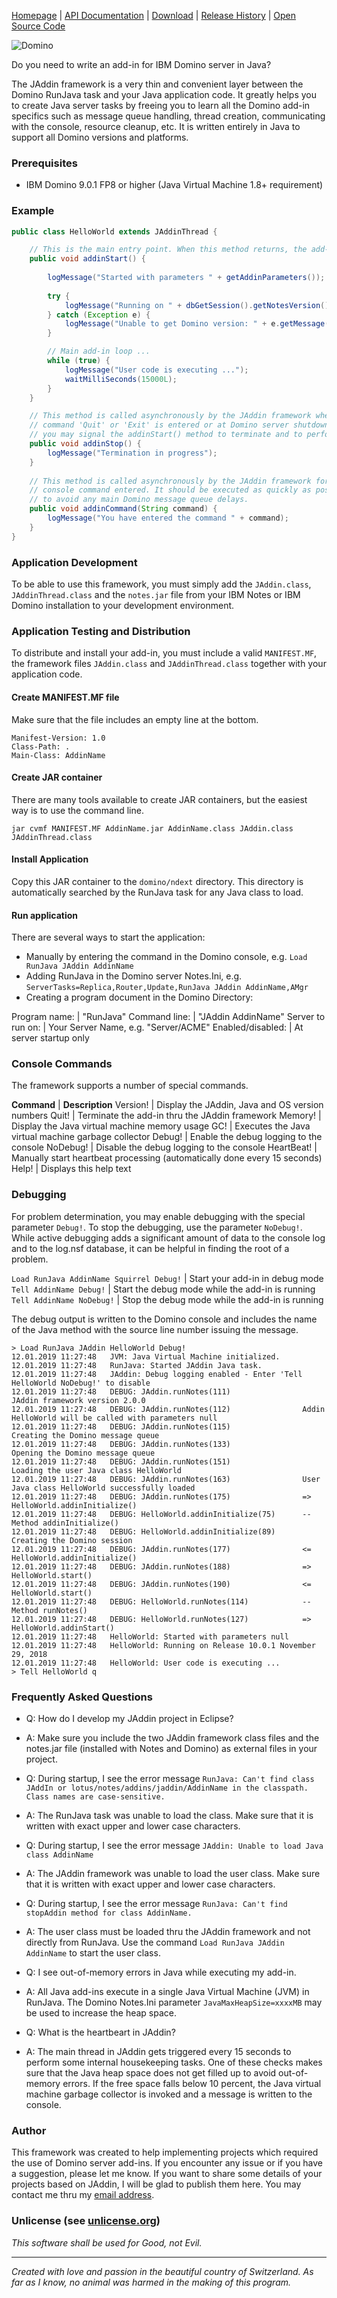 [Homepage](README.md) | [API Documentation](api/index.html) | [Download](DOWNLOAD.md) | [Release History](HISTORY.md) | [Open Source Code](https://github.com/AndyBrunner/Domino-JAddin)

![Domino](Domino-Icon.png)

Do you need to write an add-in for IBM Domino server in Java?

The JAddin framework is a very thin and convenient layer between the Domino RunJava task and your Java application code. It greatly helps you to create Java server tasks by freeing you to learn all the Domino add-in specifics such as message queue handling, thread creation, communicating with the console, resource cleanup, etc. It is written entirely in Java to support all Domino versions and platforms.

### Prerequisites

- IBM Domino 9.0.1 FP8 or higher (Java Virtual Machine 1.8+ requirement)

### Example

```java
public class HelloWorld extends JAddinThread {

	// This is the main entry point. When this method returns, the add-in terminates.
	public void addinStart() {
		
		logMessage("Started with parameters " + getAddinParameters());
		
		try {
			logMessage("Running on " + dbGetSession().getNotesVersion());
		} catch (Exception e) {
			logMessage("Unable to get Domino version: " + e.getMessage());
		}

		// Main add-in loop ...
		while (true) {
			logMessage("User code is executing ...");
			waitMilliSeconds(15000L);
		}
	}

	// This method is called asynchronously by the JAddin framework when the
	// command 'Quit' or 'Exit' is entered or at Domino server shutdown. Here
	// you may signal the addinStart() method to terminate and to perform any cleanup.
	public void addinStop() {
		logMessage("Termination in progress");
	}
	
	// This method is called asynchronously by the JAddin framework for any
	// console command entered. It should be executed as quickly as possible
	// to avoid any main Domino message queue delays.
	public void addinCommand(String command) {
		logMessage("You have entered the command " + command);
	}
}
```

### Application Development 

To be able to use this framework, you must simply add the `JAddin.class`, `JAddinThread.class` and the `notes.jar` file from your IBM Notes or IBM Domino installation to your development environment.

### Application Testing and Distribution

To distribute and install your add-in, you must include a valid `MANIFEST.MF`, the framework files `JAddin.class` and `JAddinThread.class` together with your application code.

#### Create MANIFEST.MF file

Make sure that the file includes an empty line at the bottom.

```text
Manifest-Version: 1.0
Class-Path: .
Main-Class: AddinName
```

#### Create JAR container

There are many tools available to create JAR containers, but the easiest way is to use the command line.

`jar cvmf MANIFEST.MF AddinName.jar AddinName.class JAddin.class JAddinThread.class`

#### Install Application

Copy this JAR container to the `domino/ndext` directory. This directory is automatically searched by the RunJava task for any Java class to load.

#### Run application

There are several ways to start the application:

- Manually by entering the command in the Domino console, e.g. `Load RunJava JAddin AddinName`
- Adding RunJava in the Domino server Notes.Ini, e.g. `ServerTasks=Replica,Router,Update,RunJava JAddin AddinName,AMgr`
- Creating a program document in the Domino Directory:

Program name: | "RunJava"
Command line:  | "JAddin AddinName"
Server to run on: | Your Server Name, e.g. "Server/ACME"
Enabled/disabled: | At server startup only

### Console Commands

The framework supports a number of special commands.

**Command** | **Description**
Version!	 | Display the JAddin, Java and OS version numbers
Quit! | 	Terminate the add-in thru the JAddin framework
Memory! | Display the Java virtual machine memory usage
GC! | Executes the Java virtual machine garbage collector
Debug! | Enable the debug logging to the console
NoDebug!	 | Disable the debug logging to the console
HeartBeat! | Manually start heartbeat processing (automatically done every 15 seconds)
Help! | Displays this help text

### Debugging

For problem determination, you may enable debugging with the special parameter `Debug!`. To stop the debugging, use the parameter `NoDebug!`. While active debugging adds a significant amount of data to the console log and to the log.nsf database, it can be helpful in finding the root of a problem.

`Load RunJava AddinName Squirrel Debug!` | Start your add-in in debug mode
`Tell AddinName Debug!` | Start the debug mode while the add-in is running
`Tell AddinName NoDebug!` | Stop the debug mode while the add-in is running 

The debug output is written to the Domino console and includes the name of the Java method with the source line number issuing the message.

```text
> Load RunJava JAddin HelloWorld Debug!
12.01.2019 11:27:48   JVM: Java Virtual Machine initialized.
12.01.2019 11:27:48   RunJava: Started JAddin Java task.
12.01.2019 11:27:48   JAddin: Debug logging enabled - Enter 'Tell HelloWorld NoDebug!' to disable
12.01.2019 11:27:48   DEBUG: JAddin.runNotes(111)                JAddin framework version 2.0.0
12.01.2019 11:27:48   DEBUG: JAddin.runNotes(112)                Addin HelloWorld will be called with parameters null
12.01.2019 11:27:48   DEBUG: JAddin.runNotes(115)                Creating the Domino message queue
12.01.2019 11:27:48   DEBUG: JAddin.runNotes(133)                Opening the Domino message queue
12.01.2019 11:27:48   DEBUG: JAddin.runNotes(151)                Loading the user Java class HelloWorld
12.01.2019 11:27:48   DEBUG: JAddin.runNotes(163)                User Java class HelloWorld successfully loaded
12.01.2019 11:27:48   DEBUG: JAddin.runNotes(175)                => HelloWorld.addinInitialize()
12.01.2019 11:27:48   DEBUG: HelloWorld.addinInitialize(75)      -- Method addinInitialize()
12.01.2019 11:27:48   DEBUG: HelloWorld.addinInitialize(89)      Creating the Domino session
12.01.2019 11:27:48   DEBUG: JAddin.runNotes(177)                <= HelloWorld.addinInitialize()
12.01.2019 11:27:48   DEBUG: JAddin.runNotes(188)                => HelloWorld.start()
12.01.2019 11:27:48   DEBUG: JAddin.runNotes(190)                <= HelloWorld.start()
12.01.2019 11:27:48   DEBUG: HelloWorld.runNotes(114)            -- Method runNotes()
12.01.2019 11:27:48   DEBUG: HelloWorld.runNotes(127)            => HelloWorld.addinStart()
12.01.2019 11:27:48   HelloWorld: Started with parameters null
12.01.2019 11:27:48   HelloWorld: Running on Release 10.0.1 November 29, 2018
12.01.2019 11:27:48   HelloWorld: User code is executing ...
> Tell HelloWorld q
```

### Frequently Asked Questions

- Q: How do I develop my JAddin project in Eclipse?
- A: Make sure you include the two JAddin framework class files and the notes.jar file (installed with Notes and Domino) as external files in your project.

- Q: During startup, I see the error message `RunJava: Can't find class JAddIn or lotus/notes/addins/jaddin/AddinName in the classpath.  Class names are case-sensitive.`
- A: The RunJava task was unable to load the class. Make sure that it is written with exact upper and lower case characters.

- Q: During startup, I see the error message `JAddin: Unable to load Java class AddinName`
- A: The JAddin framework was unable to load the user class. Make sure that it is written with exact upper and lower case characters.

- Q: During startup, I see the error message `RunJava: Can't find stopAddin method for class AddinName.`
- A: The user class must be loaded thru the JAddin framework and not directly from RunJava. Use the command `Load RunJava JAddin AddinName` to start the user class.

- Q: I see out-of-memory errors in Java while executing my add-in.
- A: All Java add-ins execute in a single Java Virtual Machine (JVM) in RunJava. The Domino Notes.Ini parameter `JavaMaxHeapSize=xxxxMB` may be used to increase the heap space.

- Q: What is the heartbeart in JAddin?
- A: The main thread in JAddin gets triggered every 15 seconds to perform some internal housekeeping tasks. One of these checks makes sure that the Java heap space does not get filled up to avoid out-of-memory errors. If the free space falls below 10 percent, the Java virtual machine garbage collector is invoked and a message is written to the console.

### Author

This framework was created to help implementing projects which required the use of Domino server add-ins. If you encounter any issue or if you have a suggestion, please let me know. If you want to share some details of your projects based on JAddin, I will be glad to publish them here. You may contact me thru my [email address](mailto:andy.brunner@abdata.ch).

### Unlicense (see [unlicense.org](http://unlicense.org))

_This software shall be used for Good, not Evil._

***

*Created with love and passion in the beautiful country of Switzerland. As far as I know, no animal was harmed in the making of this program.*
